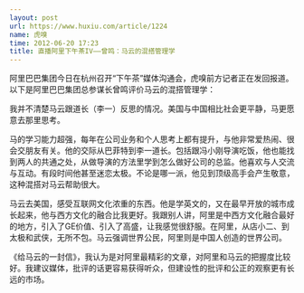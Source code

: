 ```yaml
---
layout: post
url: https://www.huxiu.com/article/1224
name: 虎嗅
time: 2012-06-20 17:23
title: 直播阿里下午茶IV——曾鸣：马云的混搭管理学
---
```

阿里巴巴集团今日在杭州召开“下午茶”媒体沟通会，虎嗅前方记者正在发回报道。以下是阿里巴巴集团总参谋长曾鸣评价马云的混搭管理学：

我并不清楚马云跟道长（李一）反思的情况。美国与中国相比社会更平静，马更愿意去那里思考。

马的学习能力超强，每年在公司业务和个人思考上都有提升，与他非常爱热闹、很会交朋友有关。他的交际从巴菲特到李一道长。包括跟冯小刚导演吃饭，他也能找到两人的共通之处，从做导演的方法里学到怎么做好公司的总监。他喜欢与人交流与互动。有段时间他甚至迷恋太极。不论是哪一派，他见到顶级高手会产生敬意，这种混搭对马云帮助很大。

马云去美国，感受互联网文化浓重的东西。他是学英文的，又在最早开放的城市成长起来，他与西方文化的融合比我更好。我跟别人讲，阿里是中西方文化融合最好的地方，引入了GE价值、引入了高盛，让我感觉很舒服。在阿里，从店小二、到太极和武侠，无所不包。马云强调世界公民，阿里则是中国人创造的世界公司。

《给马云的一封信》，我认为是对阿里最精彩的文章，对阿里和马云的把握度比较好。我建议媒体，批评的话更容易获得听众，但建设性的批评和公正的观察更有长远的市场。

